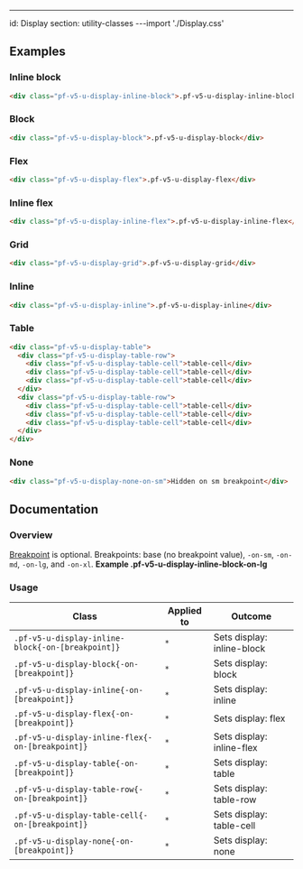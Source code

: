 ---
id: Display
section: utility-classes
---import './Display.css'

## Examples

### Inline block

```html
<div class="pf-v5-u-display-inline-block">.pf-v5-u-display-inline-block</div>

```

### Block

```html
<div class="pf-v5-u-display-block">.pf-v5-u-display-block</div>

```

### Flex

```html
<div class="pf-v5-u-display-flex">.pf-v5-u-display-flex</div>

```

### Inline flex

```html
<div class="pf-v5-u-display-inline-flex">.pf-v5-u-display-inline-flex</div>

```

### Grid

```html
<div class="pf-v5-u-display-grid">.pf-v5-u-display-grid</div>

```

### Inline

```html
<div class="pf-v5-u-display-inline">.pf-v5-u-display-inline</div>

```

### Table

```html
<div class="pf-v5-u-display-table">
  <div class="pf-v5-u-display-table-row">
    <div class="pf-v5-u-display-table-cell">table-cell</div>
    <div class="pf-v5-u-display-table-cell">table-cell</div>
    <div class="pf-v5-u-display-table-cell">table-cell</div>
  </div>
  <div class="pf-v5-u-display-table-row">
    <div class="pf-v5-u-display-table-cell">table-cell</div>
    <div class="pf-v5-u-display-table-cell">table-cell</div>
    <div class="pf-v5-u-display-table-cell">table-cell</div>
  </div>
</div>

```

### None

```html
<div class="pf-v5-u-display-none-on-sm">Hidden on sm breakpoint</div>

```

## Documentation

### Overview

[Breakpoint](/developer-resources/global-css-variables#breakpoint-variables-and-class-suffixes) is optional. Breakpoints: base (no breakpoint value), `-on-sm`, `-on-md`, `-on-lg`, and `-on-xl`. **Example .pf-v5-u-display-inline-block-on-lg**

### Usage

| Class | Applied to | Outcome |
| -- | -- | -- |
| `.pf-v5-u-display-inline-block{-on-[breakpoint]}` | `*` |  Sets display: inline-block |
| `.pf-v5-u-display-block{-on-[breakpoint]}` | `*` |  Sets display: block |
| `.pf-v5-u-display-inline{-on-[breakpoint]}` | `*` |  Sets display: inline |
| `.pf-v5-u-display-flex{-on-[breakpoint]}` | `*` |  Sets display: flex |
| `.pf-v5-u-display-inline-flex{-on-[breakpoint]}` | `*` |  Sets display: inline-flex |
| `.pf-v5-u-display-table{-on-[breakpoint]}` | `*` |  Sets display: table |
| `.pf-v5-u-display-table-row{-on-[breakpoint]}` | `*` |  Sets display: table-row |
| `.pf-v5-u-display-table-cell{-on-[breakpoint]}` | `*` |  Sets display: table-cell |
| `.pf-v5-u-display-none{-on-[breakpoint]}` | `*` |  Sets display: none |
